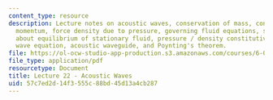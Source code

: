 ```yaml
---
content_type: resource
description: Lecture notes on acoustic waves, conservation of mass, conservation of
  momentum, force density due to pressure, governing fluid equations, small perturbations
  about equilibrium of stationary fluid, pressure / density constitutive law, acoustic
  wave equation, acoustic waveguide, and Poynting's theorem.
file: https://ol-ocw-studio-app-production.s3.amazonaws.com/courses/6-013-electromagnetics-and-applications-fall-2005/57c7ed2d14f3555c88bd45d13a4cb287_lec22.pdf
file_type: application/pdf
resourcetype: Document
title: Lecture 22 - Acoustic Waves
uid: 57c7ed2d-14f3-555c-88bd-45d13a4cb287
---
```

